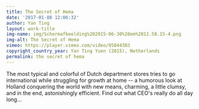 ```yaml
---
title: The Secret of Hema
date: '2017-01-08 12:06:32'
author: Yan Ting
layout: work-title
img-name: img/Schermafbeelding%202015-06-30%20om%2012.58.15-4.png
img-alt: The Secret of Hema
vimeo: https://player.vimeo.com/video/95844303
copyright_country_year: Yan Ting Yuen (2015), Netherlands
permalink: the secret of hema
---
```

The most typical and colorful of Dutch department stores tries to go international while struggling for growth at home -- a humorous look at Holland conquering the world with new means, charming, a little clumsy, and in the end, astonishingly efficient. Find out what CEO's really do all day long...